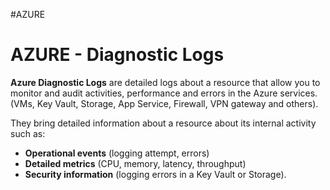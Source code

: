 #AZURE 

# AZURE - Diagnostic Logs

**Azure Diagnostic Logs** are detailed logs about a resource that allow you to monitor and audit activities, performance and errors in the Azure services. (VMs, Key Vault, Storage, App Service, Firewall, VPN gateway and others).

They bring detailed information about a resource about its internal activity such as: 

* **Operational events** (logging attempt, errors)
* **Detailed metrics** (CPU, memory, latency, throughput)
* **Security information** (logging errors in a Key Vault or Storage). 

